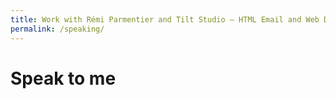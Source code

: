 ```yaml
---
title: Work with Rémi Parmentier and Tilt Studio — HTML Email and Web Developer
permalink: /speaking/
---
```


# Speak to me